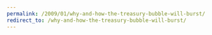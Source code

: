 ```yaml
---
permalink: /2009/01/why-and-how-the-treasury-bubble-will-burst/
redirect_to: /why-and-how-the-treasury-bubble-will-burst/
---
```

